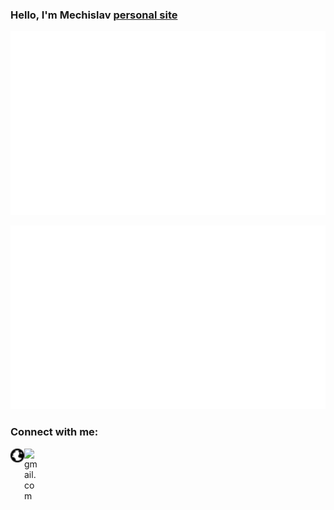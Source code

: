 ### Hello, I'm Mechislav [personal site](https://pugavkomm.github.io/#/)

![image](https://github.com/Pugavkomm/Pugavkomm-github-stats/blob/master/generated/languages.svg) 
 
![image](https://github.com/Pugavkomm/Pugavkomm-github-stats/blob/master/generated/overview.svg)

### Connect with me:
[<img align="left" alt="pugavkomm.github.io/#/" width="22px" src="https://raw.githubusercontent.com/iconic/open-iconic/master/svg/globe.svg" />][website]

[<img align="left" alt="gmail.com" width="22px" src="https://raw.githubusercontent.com/iconic/open-iconic/blob/master/svg/inbox.svg" />][website]


[website]: https://pugavkomm.github.io/#/
[course]: http://vsCodeHero.com
[twitter]: https://twitter.com/codeSTACKr
